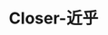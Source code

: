 ---
description: 邀请或加入附近的活动。
layout: post
results:
- primaryGenreName: Social Networking
  version: '1.0.1'
  trackViewUrl: https://itunes.apple.com/cn/app/closer-jin-hu/id722573697?mt=8&uo=4
  artworkUrl100: http://a1634.phobos.apple.com/us/r30/Purple4/v4/77/50/49/775049c2-9c96-24ba-d639-7dd399b84c0a/mzl.mvjaxnde.png
  artworkUrl60: http://a723.phobos.apple.com/us/r30/Purple4/v4/30/b7/90/30b7906b-73aa-3299-ea64-af0a0ba34138/icon.png
  userRatingCountForCurrentVersion: 1
  sellerName: Jian Wang
  supportedDevices:
  - iPodTouchourthGen
  - iPadWifi
  - iPodTouchThirdGen
  - iPhone4
  - iPhone5
  - iPhone4S
  - iPodTouchFifthGen
  - iPad23G
  - iPhone5s
  - iPhone5c
  - iPadFourthGen
  - iPadMini
  - iPad2Wifi
  - iPad3G
  - iPhone-3GS
  - iPadFourthGen4G
  - iPadThirdGen4G
  - iPadMini4G
  - iPadThirdGen
  genres:
  - 社交
  trackName: Closer-近乎
  description: '这是一款，记录你生活，分享你生活点滴，拉近你和你朋友间距离的私密型社交软件。让你更加专注你生活中最亲近的人，而不是好友列表里成百上千的“陌生人”。让你和你朋友之间的关系变得Closer。

    Close with your friend? Let’s make it Closer.'
  price: 0
  trackId: 722573697
  releaseDate: '2013-11-22T01:10:46Z'
  screenshotUrls:
  - http://a4.mzstatic.com/us/r30/Purple4/v4/fe/dc/dd/fedcdd06-9a01-1a49-958f-b45a2c154166/screen1136x1136.jpeg
  - http://a3.mzstatic.com/us/r30/Purple4/v4/52/3f/d4/523fd450-c9ca-0b6d-6b4b-b3506a8f02aa/screen1136x1136.jpeg
  - http://a2.mzstatic.com/us/r30/Purple/v4/5a/15/c0/5a15c0fb-de8f-2969-27cf-81a635ffad52/screen1136x1136.jpeg
  - http://a3.mzstatic.com/us/r30/Purple4/v4/70/f6/ab/70f6ab6f-f999-e32a-421d-d212a556165a/screen1136x1136.jpeg
  - http://a4.mzstatic.com/us/r30/Purple4/v4/f9/62/dc/f962dcc4-2c46-f6df-b813-7185dd143c51/screen1136x1136.jpeg
  artistViewUrl: https://itunes.apple.com/cn/artist/jian-wang/id722573700?uo=4
  primaryGenreId: 6005
  userRatingCount: 7
  averageUserRatingForCurrentVersion: 5
  kind: software
  fileSizeBytes: '22662190'
  bundleId: com.TJWS.CloserPlus
  releaseNotes: '修复bug和性能改进:

    优化部分数据请求问题

    解决头像显示问题

    引导界面优化'
  sellerUrl: http://closerplus.cn
  artistName: Jian Wang
  trackCensoredName: Closer-近乎
  isGameCenterEnabled: false
  contentAdvisoryRating: 4+
  languageCodesISO2A:
  - EN
  - ZH
  - ZH
  trackContentRating: 4+
  features: &a []
  averageUserRating: 5
  wrapperType: software
  artworkUrl512: http://a1634.phobos.apple.com/us/r30/Purple4/v4/77/50/49/775049c2-9c96-24ba-d639-7dd399b84c0a/mzl.mvjaxnde.png
  formattedPrice: 免费
  artistId: 722573700
  genreIds:
  - '6005'
  currency: CNY
  ipadScreenshotUrls: *a
category: 社交
tags: tag1
resultCount: 1
title: Closer-近乎

---